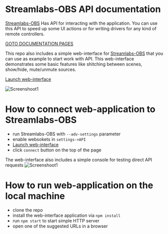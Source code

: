 # Streamlabs-OBS API documentation


[Streamlabs-OBS](https://github.com/stream-labs/streamlabs-obs) Has API for interacting with the application. You can use this API to speed up some UI actions or for writing drivers for any kind of remote controllers.

[GOTO DOCUMENTATION PAGES](https://stream-labs.github.io/streamlabs-obs-api-docs/docs/index.html)

This repo also includes a simple web-interface for [Streamlabs-OBS](https://github.com/stream-labs/streamlabs-obs) that you can use as example to start work with API. This web-interface demonstrates some basic features like shitching between scenes, show/hide, mute/unmute sources.
 
 [Launch web-interface](https://stream-labs.github.io/streamlabs-obs-api-docs)

![Screenshoot1](https://raw.githubusercontent.com/stream-labs/streamlabs-obs-api-docs/master/screenshots/screen1.png)

# How to connect web-application to Streamlabs-OBS

* run Streamlabs-OBS with `--adv-settings` parameter
* enable websokets in `settings->API`
* [Launch web-interface](https://stream-labs.github.io/streamlabs-obs-api-docs)
* click `connect` button on the top of the page


The web-interface also includes a simple console for testing direct API requests
![Screenshoot1](https://raw.githubusercontent.com/stream-labs/streamlabs-obs-api-docs/master/screenshots/screen2.png)

# How to run web-application on the local machine
* clone the repo
* install the web-interface application via `npm install`
* run `npm start` to start simple HTTP server
* open one of the suggested URLs in a browser


